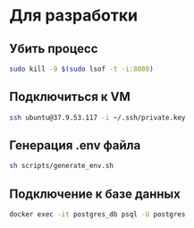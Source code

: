 # Для разработки
## Убить процесс
```bash
sudo kill -9 $(sudo lsof -t -i:8080)
```

## Подключиться к VM
```bash
ssh ubuntu@37.9.53.117 -i ~/.ssh/private.key
```

## Генерация .env файла
```bash
sh scripts/generate_env.sh
```

## **Подключение к базе данных**
```bash
docker exec -it postgres_db psql -U postgres